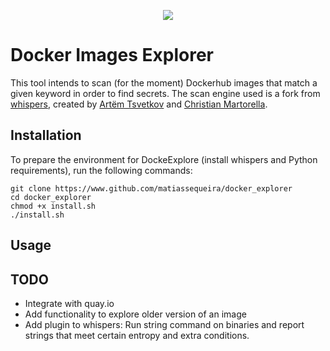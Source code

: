 <p align="center">
  <img src="https://github.com/matiassequeira/docker_explorer/blob/master/utils/docker_explorer_transparent_v6.jpg" />
</p>

# Docker Images Explorer

This tool intends to scan (for the moment) Dockerhub images that match a given keyword in order to find secrets. The scan engine used is a fork from [whispers](hhttps://github.com/Skyscanner/whispers), created by [Artëm Tsvetkov](https://github.com/adeptex) and [Christian Martorella](https://github.com/laramies).


## Installation
To prepare the environment for DockeExplore (install whispers and Python requirements), run the following commands:

```
git clone https://www.github.com/matiassequeira/docker_explorer
cd docker_explorer
chmod +x install.sh
./install.sh
```

## Usage



## TODO
* Integrate with quay.io
* Add functionality to explore older version of an image
* Add plugin to whispers: Run string command on binaries and report strings that meet certain entropy and extra conditions.
